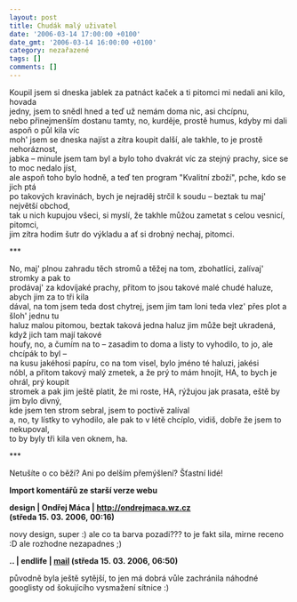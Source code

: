 ```yaml
---
layout: post
title: Chudák malý uživatel
date: '2006-03-14 17:00:00 +0100'
date_gmt: '2006-03-14 16:00:00 +0100'
category: nezařazené
tags: []
comments: []
---
```

<p>Koupil jsem si dneska jablek za patnáct kaček a ti pitomci mi nedali ani kilo, hovada<br />
jedny, jsem to snědl hned a teď už nemám doma nic, asi chcípnu,<br />
nebo přinejmenším dostanu tamty, no, kurděje, prostě humus, kdyby mi dali aspoň o půl kila víc<br />
moh' jsem se dneska najíst a zítra koupit další, ale takhle, to je prostě nehoráznost,<br />
jabka &ndash; minule jsem tam byl a bylo toho dvakrát víc za stejný prachy, sice se to moc nedalo jíst,<br />
ale aspoň toho bylo hodně, a teď ten program "Kvalitní zboží", pche, kdo se jich ptá<br />
po takových kravinách, bych je nejraděj strčil k soudu &ndash; beztak tu maj' největší obchod,<br />
tak u nich kupujou všeci, si myslí, že takhle můžou zametat s celou vesnicí, pitomci,<br />
jim zítra hodim šutr do výkladu a ať si drobný nechaj, pitomci.</p>
<p>***</p>
<p>No, maj' plnou zahradu těch stromů a těžej na tom, zbohatlíci, zalívaj' stromky a pak to<br />
prodávaj' za kdovíjaké prachy, přitom to jsou takové malé chudé haluze, abych jim za to tři kila<br />
dával, na tom jsem teda dost chytrej, jsem jim tam loni teda vlez' přes plot a šloh' jednu tu<br />
haluz malou pitomou, beztak taková jedna haluz jim může bejt ukradená, když jich tam mají takové<br />
houfy, no, a čumím na to &ndash; zasadim to doma a listy to vyhodilo, to jo, ale chcípák to byl &ndash;<br />
na kusu jakéhosi papíru, co na tom visel, bylo jméno té haluzi, jakési<br />
nóbl, a přitom takový malý zmetek, a že prý to mám hnojit, HA, to bych je ohrál, prý koupit<br />
stromek a pak jim ještě platit, že mi roste, HA, rýžujou jak prasata, eště by jim bylo divný,<br />
kde jsem ten strom sebral, jsem to poctivě zalíval<br />
a, no, ty lístky to vyhodilo, ale pak to v létě chcíplo, vidiš, dobře že jsem to nekupoval,<br />
to by byly tři kila ven oknem, ha.</p>
<p>***</p>
<p>Netušíte o co běží? Ani po delším přemýšlení? Šťastní lidé!</p>
<div class="import-komentaru">
<p><strong>Import komentářů ze starší verze webu</strong></p>
<div class="comment">
<p style="font-weight:bold"><span class="compredmet">design</span> | <span class="comname">Ondřej Máca</span> |  <a href="http://ondrejmaca.wz.cz">http://ondrejmaca.wz.cz</a> (středa&nbsp;15.&nbsp;03.&nbsp;2006,&nbsp;00:16)</p>
<p>novy design, super :) ale co ta barva pozadi??? to je fakt sila, mirne receno :D ale rozhodne nezapadnes ;) </p>
</div>
<div class="comment">
<p style="font-weight:bold"><span class="compredmet">..</span> | <span class="comname">endlife</span> |  <a href="mailto:jan.martinek@post.cz">mail</a> (středa&nbsp;15.&nbsp;03.&nbsp;2006,&nbsp;06:50)</p>
<p>původně byla ještě sytější, to jen má dobrá vůle zachránila náhodné googlisty od šokujícího vysmažení sítnice :) </p>
</div>
</div>
